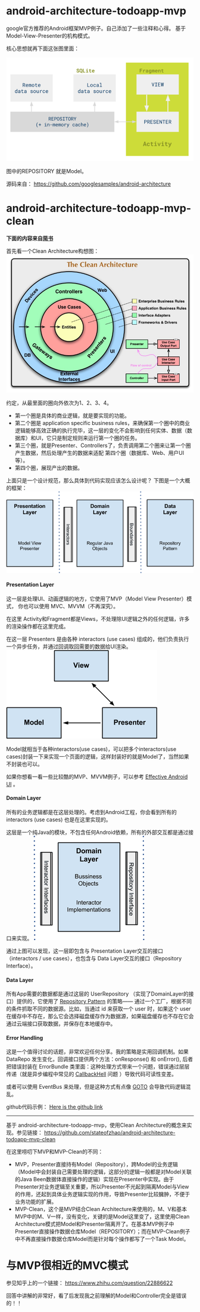 # android-architecture-todoapp-mvp
google官方推荐的Android框架MVP例子。自己添加了一些注释和心得。
基于 Model-View-Presenter的机构模式。

核心思想就再下面这张图里面：

![mvp](/mvp.png)

图中的REPOSITORY 就是Model。

源码来自：
https://github.com/googlesamples/android-architecture

# android-architecture-todoapp-mvp-clean
**下面的内容来自[简书](http://www.jianshu.com/p/c6a1a5c9a49b)**

首先看一个Clean Architecture构想图：
![mvp](/CleanArchitecture.jpg)

约定，从最里面的圈向外依次为1、2、3、4。
- 第一个圈是具体的商业逻辑，就是要实现的功能。
- 第二个圈是 application specific business rules，来确保第一个圈中的商业逻辑能够高效正确的执行完毕，这一层的变化不会影响到任何实体、数据（数据库）和UI，它只是制定规则来运行第一个圈的任务。
- 第三个圈，就是Presenter、Controllers了，负责调用第二个圈来让第一个圈产生数据，然后处理产生的数据来适配 第四个圈（数据库、Web、用户UI等）。
- 第四个圈，展现产出的数据。

上面只是一个设计规范，那么具体到代码实现应该怎么设计呢？
下图是一个大概的框架：
![CleanCode](/CleanCode.png)

#### Presentation Layer
这一层是处理UI、动画逻辑的地方，它使用了MVP（Model View Presenter）模式， 你也可以使用 MVC、MVVM（不再深究）。

在这里 Activity和Fragment都是Views，不处理除UI逻辑之外的任何逻辑，许多的渲染操作都在这里完成。

在这一层 Presenters 是由各种 interactors (use cases) 组成的，他们负责执行一个异步任务，并通过回调取回需要的数据给UI渲染。
![CleanCodeMvp](/CleanCodeMvp.png)

Model就相当于各种interactors(use cases)，可以把多个interactors(use cases)封装一下来实现一个页面的逻辑，这样封装好的就是Model了，当然如果不封装也可以。

如果你想看一看一些比较酷的MVP、MVVM例子，可以参考 [Effective Android UI](https://github.com/pedrovgs/EffectiveAndroidUI/) 。

#### Domain Layer
所有的业务逻辑都是在这层处理的。考虑到Android工程，你会看到所有的 interactors (use cases) 也是在这里实现的。

这层是一个纯Java的模块，不包含任何Android依赖，所有的外部交互都是通过接口来实现。
![CleanCodeDomain](/CleanCodeDomain.png)

通过上图可以发现，这一层即包含与 Presentation Layer交互的接口（interactors / use cases），也包含与 Data Layer交互的接口（Repository Interface）。

#### Data Layer
所有App需要的数据都是通过这层的 UserRepository （实现了DomainLayer的接口）提供的，它使用了 [Repository Pattern](http://martinfowler.com/eaaCatalog/repository.html) 的策略—— 通过一个工厂，根据不同的条件抓取不同的数据源。比如，当通过 id 来获取一个 user 时，如果这个 user 在缓存中不存在，那么它会选择磁盘缓存作为数据源，如果磁盘缓存也不存在它会通过云端接口获取数据，并保存在本地缓存中。

#### Error Handling
这是一个值得讨论的话题，非常欢迎任何分享。我的策略是实用回调机制。如果 DataRepo 发生变化，回调接口提供两个方法：onResponse() 和 onError(), 后者把错误封装在 ErrorBundle 类里面：这种处理方式带来一个问题，错误通过层层传递（就是异步编程中常见的 [CallbackHell](http://callbackhell.com/) 问题 ）导致代码可读性变差。

或者可以使用 EventBus 来处理，但是这种方式有点像 [GOTO](http://www.drdobbs.com/jvm/programming-with-reason-why-is-goto-bad/228200966) 会导致代码逻辑混乱。

github代码示例：
[Here is the github link](https://github.com/android10/Android-CleanArchitecture)

****

基于 android-architecture-todoapp-mvp，使用Clean Architecture的概念来实现。参见链接：
https://github.com/stateofzhao/android-architecture-todoapp-mvp-clean

在这里唠叨下MVP和MVP-Clean的不同：
- MVP，Presenter直接持有Model（Repository），跨Model的业务逻辑（Model中会封装自己需要处理的逻辑，这部分的逻辑一般都是对Model关联的Java Been数据体直接操作的逻辑）实现在Presenter中实现。由于Presenter对业务逻辑至关重要，所以Presenter不光起到隔离Model与View的作用，还起到具体业务逻辑实现的作用，导致Presenter比较臃肿，不便于业务功能的扩展。
- MVP-Clean，这个是MVP结合Clean Architecture来使用的，M、V和基本MVP中的M、V一样，没有变化，关键的是Model这里变了，这里使用Clean Architecture模式把Model和Presenter隔离开了。在基本MVP例子中Presenter直接操作数据仓库Model（REPOSITORY）；而在MVP-Clean例子中不再直接操作数据仓库Model而是针对每个操作都写了一个Task Model。

# 与MVP很相近的MVC模式
参见知乎上的一个链接：
https://www.zhihu.com/question/22886622

回答中讲解的非常好，看了后发现我之前理解的Model和Controller完全是错误的！！
